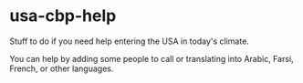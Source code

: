 # usa-cbp-help
Stuff to do if you need help entering the USA in today's climate.

You can help by adding some people to call or translating into Arabic, Farsi, French, or other languages. 
